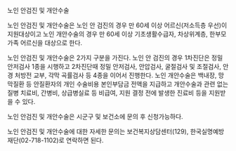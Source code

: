 노인 안검진 및 개안수술

노인 안검진 및 개안수술은 노인 안 검진의 경우 만 60세 이상 어르신(저소득층 우선)이 지원대상이고 노인 개안수술의 경우 만 60세 이상 기초생활수급자, 차상위계층, 한부모가족 어르신을 대상으로 한다.

노인 안검진 및 개안수술은 2가지 구분을 가진다. 노인 안 검진의 경우 1차진단은 정밀 안저검사 1종을 시행하고 2차진단때 정밀 안저검사, 안압검사, 굴절검사 및 조절검사, 안경 처방전 교부, 각막 곡률검사 등 4종을 이어서 진행한다. 노인 개안수술은 백내장, 망막질환 등 안질환자의 개인 수술비용 본인부담금 전액을 지급하고 개안수술과 관련 없는 질병 치료비, 간병비, 상급병실료 등 비급여, 지원 결정 전에 발생한 진료비 등을 지원받을 수 있다.

노인 안검진 및 개안수술은 시군구 및 보건소에 문의 후 신청가능하다.

노인 안검진 및 개안수술에 대한 자세한 문의는 보건복지상담센터(129), 한국실명예방재단(02-718-1102)로 연락하면 된다.